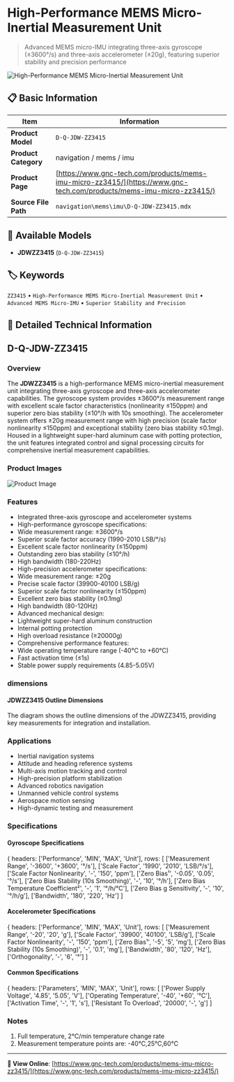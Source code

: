 # High-Performance MEMS Micro-Inertial Measurement Unit

> Advanced MEMS micro-IMU integrating three-axis gyroscope (±3600°/s) and three-axis accelerometer (±20g), featuring superior stability and precision performance

![High-Performance MEMS Micro-Inertial Measurement Unit](https://www.gnc-tech.com/images/products/navigation/mems/imu/D-Q-JDW-ZZ3415/D-Q-JDW-ZZ3415.webp)

## 📋 Basic Information

| Item | Information |
|------|------|
| **Product Model** | `D-Q-JDW-ZZ3415` |
| **Product Category** | navigation / mems / imu |
| **Product Page** | [https://www.gnc-tech.com/products/mems-imu-micro-zz3415/](https://www.gnc-tech.com/products/mems-imu-micro-zz3415/) |
| **Source File Path** | `navigation\mems\imu\D-Q-JDW-ZZ3415.mdx` |

## 🔧 Available Models

- **JDWZZ3415** (`D-Q-JDW-ZZ3415`)

## 🏷️ Keywords

`ZZ3415` • `High-Performance MEMS Micro-Inertial Measurement Unit` • `Advanced MEMS Micro-IMU` • `Superior Stability and Precision`

## 📖 Detailed Technical Information

## D-Q-JDW-ZZ3415

### Overview

The **JDWZZ3415** is a high-performance MEMS micro-inertial measurement unit integrating three-axis gyroscope and three-axis accelerometer capabilities. The gyroscope system provides ±3600°/s measurement range with excellent scale factor characteristics (nonlinearity ≤150ppm) and superior zero bias stability (≤10°/h with 10s smoothing). The accelerometer system offers ±20g measurement range with high precision (scale factor nonlinearity ≤150ppm) and exceptional stability (zero bias stability ≤0.1mg). Housed in a lightweight super-hard aluminum case with potting protection, the unit features integrated control and signal processing circuits for comprehensive inertial measurement capabilities.

### Product Images

![Product Image](https://www.gnc-tech.com/products/navigation/mems/imu/D-Q-JDW-ZZ3415/D-Q-JDW-ZZ3415-Slide-01.webp)

### Features

- Integrated three-axis gyroscope and accelerometer systems
- High-performance gyroscope specifications:
- Wide measurement range: ±3600°/s
- Superior scale factor accuracy (1990-2010 LSB/°/s)
- Excellent scale factor nonlinearity (≤150ppm)
- Outstanding zero bias stability (≤10°/h)
- High bandwidth (180-220Hz)
- High-precision accelerometer specifications:
- Wide measurement range: ±20g
- Precise scale factor (39900-40100 LSB/g)
- Superior scale factor nonlinearity (≤150ppm)
- Excellent zero bias stability (≤0.1mg)
- High bandwidth (80-120Hz)
- Advanced mechanical design:
- Lightweight super-hard aluminum construction
- Internal potting protection
- High overload resistance (≥20000g)
- Comprehensive performance features:
- Wide operating temperature range (-40°C to +60°C)
- Fast activation time (≤1s)
- Stable power supply requirements (4.85-5.05V)

### dimensions

#### JDWZZ3415 Outline Dimensions
The diagram shows the outline dimensions of the JDWZZ3415, providing key measurements for integration and installation.

<ProductImage productId="D-Q-JDW-ZZ3415" invertMode="light-only" />

### Applications

- Inertial navigation systems
- Attitude and heading reference systems
- Multi-axis motion tracking and control
- High-precision platform stabilization
- Advanced robotics navigation
- Unmanned vehicle control systems
- Aerospace motion sensing
- High-dynamic testing and measurement

### Specifications

#### Gyroscope Specifications
  
{
headers: ['Performance', 'MIN', 'MAX', 'Unit'],
rows: [
  ['Measurement Range', '-3600', '+3600', '°/s'],
  ['Scale Factor', '1990', '2010', 'LSB/°/s'],
  ['Scale Factor Nonlinearity', '-', '150', 'ppm'],
  ['Zero Bias¹', '-0.05', '0.05', '°/s'],
  ['Zero Bias Stability (10s Smoothing)', '-', '10', '°/h'],
  ['Zero Bias Temperature Coefficient²', '-', '1', '°/h/°C'],
  ['Zero Bias g Sensitivity', '-', '10', '°/h/g'],
  ['Bandwidth', '180', '220', 'Hz']
]

#### Accelerometer Specifications
  
{
headers: ['Performance', 'MIN', 'MAX', 'Unit'],
rows: [
  ['Measurement Range', '-20', '20', 'g'],
  ['Scale Factor', '39900', '40100', 'LSB/g'],
  ['Scale Factor Nonlinearity', '-', '150', 'ppm'],
  ['Zero Bias¹', '-5', '5', 'mg'],
  ['Zero Bias Stability (10s Smoothing)', '-', '0.1', 'mg'],
  ['Bandwidth', '80', '120', 'Hz'],
  ['Orthogonality', '-', '6', '°']
]

#### Common Specifications
  
{
headers: ['Parameters', 'MIN', 'MAX', 'Unit'],
rows: [
  ['Power Supply Voltage', '4.85', '5.05', 'V'],
  ['Operating Temperature', '-40', '+60', '°C'],
  ['Activation Time', '-', '1', 's'],
  ['Resistant To Overload', '20000', '-', 'g']
]

### Notes

1. Full temperature, 2℃/min temperature change rate
2. Measurement temperature points are: -40℃,25℃,60℃
  

---

**🔗 View Online**: [https://www.gnc-tech.com/products/mems-imu-micro-zz3415/](https://www.gnc-tech.com/products/mems-imu-micro-zz3415/)
